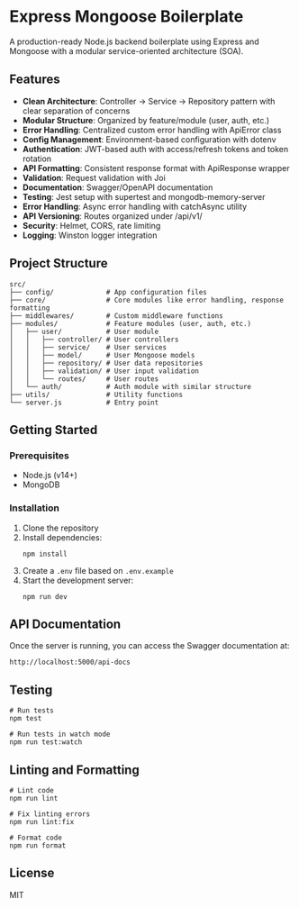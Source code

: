 # Express Mongoose Boilerplate

A production-ready Node.js backend boilerplate using Express and Mongoose with a modular service-oriented architecture (SOA).

## Features

- **Clean Architecture**: Controller → Service → Repository pattern with clear separation of concerns
- **Modular Structure**: Organized by feature/module (user, auth, etc.)
- **Error Handling**: Centralized custom error handling with ApiError class
- **Config Management**: Environment-based configuration with dotenv
- **Authentication**: JWT-based auth with access/refresh tokens and token rotation
- **API Formatting**: Consistent response format with ApiResponse wrapper
- **Validation**: Request validation with Joi
- **Documentation**: Swagger/OpenAPI documentation
- **Testing**: Jest setup with supertest and mongodb-memory-server
- **Error Handling**: Async error handling with catchAsync utility
- **API Versioning**: Routes organized under /api/v1/
- **Security**: Helmet, CORS, rate limiting
- **Logging**: Winston logger integration

## Project Structure

```
src/
├── config/             # App configuration files
├── core/               # Core modules like error handling, response formatting
├── middlewares/        # Custom middleware functions
├── modules/            # Feature modules (user, auth, etc.)
│   ├── user/           # User module
│   │   ├── controller/ # User controllers
│   │   ├── service/    # User services
│   │   ├── model/      # User Mongoose models
│   │   ├── repository/ # User data repositories
│   │   ├── validation/ # User input validation
│   │   └── routes/     # User routes
│   └── auth/           # Auth module with similar structure
├── utils/              # Utility functions
└── server.js           # Entry point
```

## Getting Started

### Prerequisites

- Node.js (v14+)
- MongoDB

### Installation

1. Clone the repository
2. Install dependencies:
   ```
   npm install
   ```
3. Create a `.env` file based on `.env.example`
4. Start the development server:
   ```
   npm run dev
   ```

## API Documentation

Once the server is running, you can access the Swagger documentation at:
```
http://localhost:5000/api-docs
```

## Testing

```
# Run tests
npm test

# Run tests in watch mode
npm run test:watch
```

## Linting and Formatting

```
# Lint code
npm run lint

# Fix linting errors
npm run lint:fix

# Format code
npm run format
```

## License

MIT
